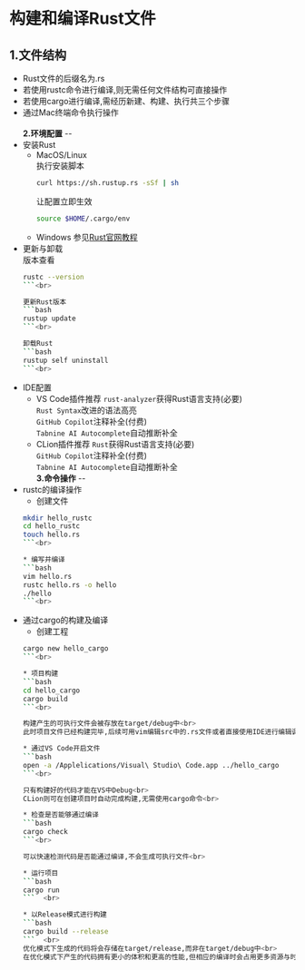 **构建和编译Rust文件**
=
**1.文件结构**
--
* Rust文件的后缀名为.rs<br>
* 若使用rustc命令进行编译,则无需任何文件结构可直接操作<br>
* 若使用cargo进行编译,需经历新建、构建、执行共三个步骤<br>
* 通过Mac终端命令执行操作<br>  
**2.环境配置**
--
* 安装Rust<br>
    * MacOS/Linux<br>
        执行安装脚本
        ```bash
        curl https://sh.rustup.rs -sSf | sh
        ```  
        让配置立即生效
        ```bash
        source $HOME/.cargo/env
        ```
    * Windows
        参见[Rust官网教程](https://www.rust-lang.org/tools/install)<br>
* 更新与卸载<br>
    版本查看
    ```bash
    rustc --version
    ```<br>
    
    更新Rust版本
    ```bash
    rustup update
    ```<br>
    
    卸载Rust
    ```bash
    rustup self uninstall
    ```<br>
    
* IDE配置
    * VS Code插件推荐
        `rust-analyzer`获得Rust语言支持(必要)<br>
        `Rust Syntax`改进的语法高亮<br>
        `GitHub Copilot`注释补全(付费)<br>
        `Tabnine AI Autocomplete`自动推断补全<br>
    * CLion插件推荐
        `Rust`获得Rust语言支持(必要)<br>
        `GitHub Copilot`注释补全(付费)<br>
        `Tabnine AI Autocomplete`自动推断补全<br>
**3.命令操作**
--
* rustc的编译操作<br>
    * 创建文件
    ```bash
    mkdir hello_rustc
    cd hello_rustc
    touch hello.rs
    ```<br>
    
    * 编写并编译
    ```bash
    vim hello.rs
    rustc hello.rs -o hello
    ./hello
    ```<br>
    
* 通过cargo的构建及编译<br>
    * 创建工程
    ```bash
    cargo new hello_cargo
    ```<br>
    
    * 项目构建
    ```bash
    cd hello_cargo
    cargo build
    ```<br>
    
    构建产生的可执行文件会被存放在target/debug中<br>
    此时项目文件已经构建完毕,后续可用vim编辑src中的.rs文件或者直接使用IDE进行编辑调试<br>
    
    * 通过VS Code开启文件
    ```bash
    open -a /Applelications/Visual\ Studio\ Code.app ../hello_cargo
    ```<br>
    
    只有构建好的代码才能在VS中Debug<br>
    CLion则可在创建项目时自动完成构建,无需使用cargo命令<br>
    
    * 检查是否能够通过编译
    ```bash
    cargo check
    ```<br>

    可以快速检测代码是否能通过编译,不会生成可执行文件<br>
    
    * 运行项目
    ```bash
    cargo run
    ```  <br>
    
    * 以Release模式进行构建
    ```bash
    cargo build --release
    ```  <br>
    优化模式下生成的代码将会存储在target/release,而非在target/debug中<br>
    在优化模式下产生的代码拥有更小的体积和更高的性能,但相应的编译时会占用更多资源与时间<br>
